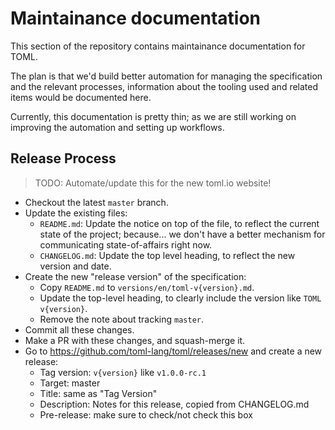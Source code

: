 # Maintainance documentation

This section of the repository contains maintainance documentation for TOML.

The plan is that we'd build better automation for managing the specification
and the relevant processes, information about the tooling used and related
items would be documented here.

Currently, this documentation is pretty thin; as we are still working on
improving the automation and setting up workflows.

## Release Process

> TODO: Automate/update this for the new toml.io website!

- Checkout the latest `master` branch.
- Update the existing files:
  - `README.md`: Update the notice on top of the file, to reflect the
    current state of the project; because... we don't have a better
    mechanism for communicating state-of-affairs right now.
  - `CHANGELOG.md`: Update the top level heading, to reflect the new
    version and date.
- Create the new "release version" of the specification:
  - Copy `README.md` to `versions/en/toml-v{version}.md`.
  - Update the top-level heading, to clearly include the version
    like `TOML v{version}`.
  - Remove the note about tracking `master`.
- Commit all these changes.
- Make a PR with these changes, and squash-merge it.
- Go to https://github.com/toml-lang/toml/releases/new and create a new release:
  - Tag version: `v{version}` like `v1.0.0-rc.1`
  - Target: master
  - Title: same as "Tag Version"
  - Description: Notes for this release, copied from CHANGELOG.md
  - Pre-release: make sure to check/not check this box
